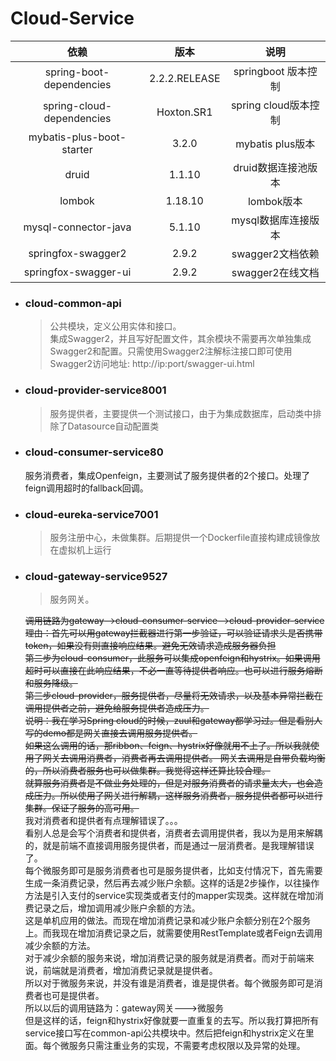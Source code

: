 # Cloud-Service

|            依赖            |      版本     | 说明|
| :-----------------------: | :-----------: | :-----------:|
| spring-boot-dependencies  | 2.2.2.RELEASE | springboot 版本控制      |
| spring-cloud-dependencies |  Hoxton.SR1   |spring cloud版本控制       |
| mybatis-plus-boot-starter |     3.2.0     | mybatis plus版本      |
|           druid           |    1.1.10     | druid数据连接池版本      |
|          lombok           |    1.18.10    | lombok版本      |
|   mysql-connector-java    |    5.1.10     | mysql数据库连接版本      |
|springfox-swagger2|2.9.2|swagger2文档依赖|
|springfox-swagger-ui|2.9.2|swagger2在线文档|
* ### cloud-common-api
    >公共模块，定义公用实体和接口。   
    集成Swagger2，并且写好配置文件，其余模块不需要再次单独集成Swagger2和配置。只需使用Swagger2注解标注接口即可使用   
    Swagger2访问地址: http://ip:port/swagger-ui.html
* ### cloud-provider-service8001
    >服务提供者，主要提供一个测试接口，由于为集成数据库，启动类中排除了Datasource自动配置类
* ### cloud-consumer-service80
    服务消费者，集成Openfeign，主要测试了服务提供者的2个接口。处理了feign调用超时的fallback回调。
* ### cloud-eureka-service7001
    >服务注册中心，未做集群。后期提供一个Dockerfile直接构建成镜像放在虚拟机上运行
* ### cloud-gateway-service9527
    >服务网关。

    ~~调用链路为gateway-->cloud-consumer-service-->cloud-provider-service  
    理由：首先可以用gateway拦截器进行第一步验证，可以验证请求头是否携带token，如果没有则直接响应结果。避免无效请求造成服务器负担   
    第二步为cloud-consumer，此服务可以集成openfeign和hystrix。如果调用超时可以直接在此响应结果，不必一直等待提供者响应。也可以进行服务熔断和服务降级。  
    第三步cloud-provider，服务提供者，尽量将无效请求，以及基本异常拦截在调用提供者之前，避免给服务提供者造成压力。   
    说明：我在学习Spring cloud的时候，zuul和gateway都学习过。但是看别人写的demo都是网关直接去调用服务提供者。   
    如果这么调用的话，那ribbon、feign、hystrix好像就用不上了。所以我就使用了网关去调用消费者，消费者再去调用提供者。
    网关去调用是自带负载均衡的，所以消费者服务也可以做集群。我觉得这样还算比较合理。    
    就算服务消费者是不做业务处理的，但是对服务消费者的请求量太大，也会造成压力。所以使用了网关进行解耦，这样服务消费者，服务提供者都可以进行集群。保证了服务的高可用。~~  
    我对消费者和提供者有点理解错误了。。。    
    看别人总是会写个消费者和提供者，消费者去调用提供者，我以为是用来解耦的，就是前端不直接调用服务提供者，而是通过一层消费者。是我理解错误了。   
    每个微服务即可是服务消费者也可是服务提供者，比如支付情况下，首先需要生成一条消费记录，然后再去减少账户余额。这样的话是2步操作，以往操作方法是引入支付的service实现类或者支付的mapper实现类。这样就在增加消费记录之后，增加调用减少账户余额的方法。   
    这是单机应用的做法。而现在增加消费记录和减少账户余额分别在2个服务上。而我现在增加消费记录之后，就需要使用RestTemplate或者Feign去调用减少余额的方法。   
    对于减少余额的服务来说，增加消费记录的服务就是消费者。而对于前端来说，前端就是消费者，增加消费记录就是提供者。    
    所以对于微服务来说，并没有谁是消费者，谁是提供者。每个微服务即可是消费者也可是提供者。   
    所以以后的调用链路为：gateway网关--->微服务   
    但是这样的话，feign和hystrix好像就要一直重复的去写。所以我打算把所有service接口写在common-api公共模块中。然后把feign和hystrix定义在里面。每个微服务只需注重业务的实现，不需要考虑权限以及异常的处理。
    
    
    
    
